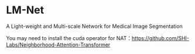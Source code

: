 # LM-Net 
A Light-weight and Multi-scale  Network for Medical Image Segmentation

You may need to install the cuda operator for NAT：https://github.com/SHI-Labs/Neighborhood-Attention-Transformer
